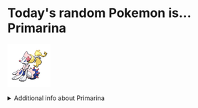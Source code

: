 # Today's random Pokemon is... Primarina

![Primarina shiny sprite](https://raw.githubusercontent.com/PokeAPI/sprites/master/sprites/pokemon/shiny/730.png)

<details>
<summary>Additional info about Primarina</summary>

| srpite type | image |
|------|------|
| back_default | ![Primarina back_default sprite](https://raw.githubusercontent.com/PokeAPI/sprites/master/sprites/pokemon/back/730.png) |
| back_shiny | ![Primarina back_shiny sprite](https://raw.githubusercontent.com/PokeAPI/sprites/master/sprites/pokemon/back/shiny/730.png) |
| front_default | ![Primarina front_default sprite](https://raw.githubusercontent.com/PokeAPI/sprites/master/sprites/pokemon/730.png) | </details>